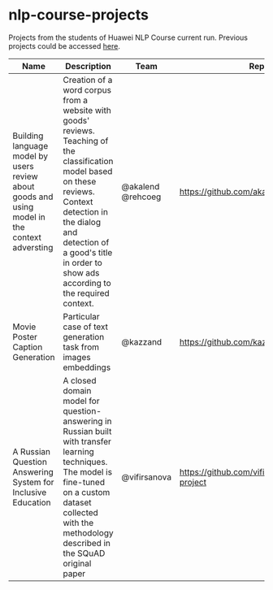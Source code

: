 # nlp-course-projects
Projects from the students of Huawei NLP Course current run. Previous projects could be accessed [here](./prev).


|Name|Description|Team|Repository|
|----|-----------|----|----------|
|Building language model by users review about goods and using model in the context adversting|Creation of a word corpus from a website with goods' reviews. Teaching of the classification model based on these reviews. Context detection in the dialog and detection of a good's title in order to show ads according to the required context.|@akalend @rehcoeg|https://github.com/akalend/mobile_nlp_analisys|
|Movie Poster Caption Generation|Particular case of text generation task from images embeddings|@kazzand|https://github.com/kazzand/huaweiproject|
|A Russian Question Answering System for Inclusive Education|A closed domain model for question-answering in Russian built with transfer learning techniques. The model is fine-tuned on a custom dataset collected with the methodology described in the SQuAD original paper|@vifirsanova|https://github.com/vifirsanova/nlp-huawei-project|

